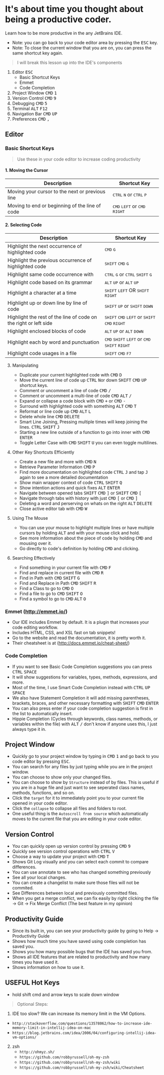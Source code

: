 # It's about time you thought about being a productive coder.

Learn how to be more productive in the any JetBrains IDE.

- Note: you can go back to your code editor area by pressing the <kbd>ESC</kbd> key. 
- Note: To close the current window that you are on, you can press the same shortcut key again.

> I will break this lesson up into the IDE's components

1. Editor <kbd>ESC</kbd>
    - Basic Shortcut Keys
    - Emmet
    - Code Completion
2. Project Window <kbd>CMD</kbd> <kbd>1</kbd>
3. Version Control <kbd>CMD</kbd> <kbd>9</kbd>
4. Debugging <kbd>CMD</kbd> <kbd>5</kbd>
5. Terminal <kbd>ALT</kbd> <kbd>F12</kbd>
6. Navigation Bar <kbd>CMD</kbd> <kbd>UP</kbd>
7. Preferences <kbd>CMD</kbd> <kbd>,</kbd>

## Editor
### Basic Shortcut Keys

> Use these in your code editor to increase coding productivity


#### 1. Moving the Cursor

| Description | Shortcut Key |
| --- | --- |
| Moving your cursor to the next or previous line | <kbd>CTRL</kbd> <kbd>N</kbd> or <kbd>CTRL</kbd> <kbd>P</kbd> |
| Moving to end or beginning of the line of code | <kbd>CMD</kbd> <kbd>LEFT</kbd> or <kbd>CMD</kbd> <kbd>RIGHT</kbd> |

#### 2. Selecting Code

| Description | Shortcut Key |
| --- | --- |
| Highlight the next occurrence of highlighted code | <kbd>CMD</kbd> <kbd>G</kbd> |
| Highlight the previous occurrence of highlighted code | <kbd>SHIFT</kbd> <kbd>CMD</kbd> <kbd>G</kbd> |
| Highlight same code occurrence with | <kbd>CTRL</kbd> <kbd>G</kbd> or <kbd>CTRL</kbd> <kbd>SHIFT</kbd> <kbd>G</kbd> |
| Highlight code based on its grammar | <kbd>ALT</kbd> <kbd>UP</kbd> or <kbd>ALT</kbd> <kbd>UP</kbd> |
| Highlight a character at a time | <kbd>SHIFT</kbd> <kbd>LEFT</kbd> OR <kbd>SHIFT</kbd> <kbd>RIGHT</kbd> |
| Highlight up or down line by line of code | <kbd>SHIFT</kbd> <kbd>UP</kbd> or <kbd>SHIFT</kbd> <kbd>DOWN</kbd> |
| Highlight the rest of the line of code on the right or left side | <kbd>SHIFT</kbd> <kbd>CMD</kbd> <kbd>LEFT</kbd> or <kbd>SHIFT</kbd> <kbd>CMD</kbd> <kbd>RIGHT</kbd> |
| Highlight enclosed blocks of code | <kbd>ALT</kbd> <kbd>UP</kbd> or <kbd>ALT</kbd> <kbd>DOWN</kbd> |
| Highlight each by word and punctuation | <kbd>CMD</kbd> <kbd>SHIFT</kbd> <kbd>LEFT</kbd> or <kbd>CMD</kbd> <kbd>SHIFT</kbd> <kbd>RIGHT</kbd> |
| Highlight code usages in a file | <kbd>SHIFT</kbd> <kbd>CMD</kbd> <kbd>F7</kbd> |
 

3. Manipulating
    - Duplicate your current highlighted code with <kbd>CMD</kbd> <kbd>D</kbd>
    - Move the current line of code up <kbd>CTRL</kbd> <kbd>N</kbd>or down <kbd>SHIFT</kbd> <kbd>CMD</kbd> <kbd>UP</kbd> shortcut keys.
    - Comment or uncomment a line of code <kbd>CMD</kbd> <kbd>/</kbd>
    - Comment or uncomment a multi-line of code <kbd>CMD</kbd> <kbd>ALT</kbd> <kbd>/</kbd>
    - Expand or collapse a code block with <kbd>CMD</kbd> <kbd>+</kbd> or <kbd>CMD</kbd> <kbd>-</kbd>
    - Surround with highlighted code with something <kbd>ALT</kbd> <kbd>CMD</kbd> <kbd>T</kbd>
    - Reformat or line code up <kbd>CMD</kbd> <kbd>ALT</kbd> <kbd>L</kbd>
    - Delete whole line <kbd>CMD</kbd> <kbd>DELETE</kbd>
    - Smart Line Joining, Pressing multiple times will keep joining the lines. <kbd>CTRL</kbd> <kbd>SHIFT</kbd> <kbd>J</kbd>
    - Starting a new line outside of a function to go into inner with <kbd>CMD</kbd> <kbd>ENTER</kbd>
    - Toggle Letter Case with <kbd>CMD</kbd> <kbd>SHIFT</kbd> <kbd>U</kbd> you can even toggle multilines.

4. Other Key Shortcuts Efficiently
    - Create a new file and more with <kbd>CMD</kbd> <kbd>N</kbd>
    - Retrieve Parameter Information <kbd>CMD</kbd> <kbd>P</kbd>
    - Find more documentation on highlighted code <kbd>CTRL</kbd> <kbd>J</kbd> and tap <kbd>J</kbd> again to see a more detailed documentation
    - Show main wrapper context of code <kbd>CTRL</kbd> <kbd>SHIFT</kbd> <kbd>Q</kbd>
    - Show intention actions and quick fixes <kbd>ALT</kbd> <kbd>ENTER</kbd>
    - Navigate between opened tabs <kbd>SHIFT</kbd> <kbd>CMD</kbd> <kbd>]</kbd> or <kbd>SHIFT</kbd> <kbd>CMD</kbd> <kbd>[</kbd>
    - Navigate through tabs with history with just <kbd>CMD</kbd> <kbd>[</kbd> or <kbd>CMD</kbd> <kbd>]</kbd>
    - Deleting a word and perserving on whats on the right <kbd>ALT</kbd> <kbd>DELETE</kbd>
    - Close active editor tab with <kbd>CMD</kbd> <kbd>W</kbd>
    
5. Using The Mouse
    - You can use your mouse to highlight multiple lines or have multiple cursors by holding <kbd>ALT</kbd> and with your mouse click and hold.
    - See more information about the piece of code by holding <kbd>CMD</kbd> and mousing over it.
    - Go directly to code's definition by holding <kbd>CMD</kbd> and clicking.

6. Searching Effectively
    - Find something in your current file with <kbd>CMD</kbd> <kbd>F</kbd>
    - Find and replace in current file with <kbd>CMD</kbd> <kbd>R</kbd>
    - Find in Path with <kbd>CMD</kbd> <kbd>SHIFT</kbd> <kbd>G</kbd>
    - Find and Replace in Path <kbd>CMD</kbd> <kbd>SHIFT</kbd> <kbd>R</kbd>
    - Find a Class to go to <kbd>CMD</kbd> <kbd>O</kbd>
    - Find a file to go to <kbd>CMD</kbd> <kbd>SHIFT</kbd> <kbd>O</kbd>
    - Find a symbol to go to <kbd>CMD</kbd> <kbd>ALT</kbd> <kbd>O</kbd>

### Emmet (http://emmet.io/)

- Our IDE includes Emmet by default. It is a plugin that increases your code editing workflow.
- Includes HTML, CSS, and XSL fast on tab snippets!
- Go to the website and read the documentation, it is pretty worth it.
- Their cheatsheet is at (http://docs.emmet.io/cheat-sheet/)

### Code Completion

- If you want to see Basic Code Completion suggestions you can press <kbd>CTRL</kbd> <kbd>SPACE</kbd>
- It will show suggestions for variables, types, methods, expressions, and more.
- Most of the time, I use Smart Code Completion instead with <kbd>CTRL</kbd> <kbd>UP</kbd> <kbd>SPACE</kbd>
- We also have Statement Completion it will add missing parentheses, brackets, braces, and other necessary formatting with <kbd>SHIFT</kbd> <kbd>CMD</kbd> <kbd>ENTER</kbd>
- You can also press enter if your code completion suggestion is first in the list to automatically insert.
- Hippie Completion (Cycles through keywords, class names, methods, or variables within the file) with <kbd>ALT</kbd> <kbd>/</kbd> don't know if anyone uses this, I just always type it in.

## Project Window

- Quickly go to your project window by typing in <kbd>CMD</kbd> <kbd>1</kbd> and go back to you code editor by pressing <kbd>ESC</kbd>.
- You can search for any files by just typing while you are in the project window.
- You can choose to show only your changed files.
- You can choose to show by `Structure` instead of by files. This is useful if you are in a huge file and just want to see seperated class names, methods, functions, and so on.
- Click the `target` for it to immediately point you to your current file opened in your code editor.
- Click the `collapse` to collapse all files and folders to root.
- One useful thing is the `Autoscroll from source` which automatically moves to the current file that you are editing in your code editor.
 
## Version Control

- You can quickly open up version control by pressing <kbd>CMD</kbd> <kbd>9</kbd>
- Quickly see version control operations with <kbd>CTRL</kbd> <kbd>V</kbd>
- Choose a way to update your project with <kbd>CMD</kbd> <kbd>T</kbd>
- Shows Git Log visually and you can select each commit to compare differences.
- You can use annotate to see who has changed something previously
- See all your local changes.
- You can create a changelist to make sure those files will not be commited.
- See Differences between local and previously committed files.
- When you get a merge conflict, we can fix easily by right clicking the file -> Git -> Fix Merge Conflict (The best feature in my opinion)

## Productivity Guide

- Since its built in, you can see your productivity guide by going to Help -> Productivity Guide
- Shows how much time you have saved using code completion has saved you.
- Shows you how many possible bugs that the IDE has saved you from.
- Shows all IDE features that are related to productivity and how many times you have used it.
- Shows information on how to use it.


## USEFUL Hot Keys
- hold shift cmd and arrow keys to scale down window




> Optional Steps:

1. IDE too slow? We can increase its memory limit in the VM Options.

 - `http://stackoverflow.com/questions/13578062/how-to-increase-ide-memory-limit-in-intellij-idea-on-mac`
 - `https://blog.jetbrains.com/idea/2006/04/configuring-intellij-idea-vm-options/`
 
2. zsh
    - `http://ohmyz.sh/`
    - `https://github.com/robbyrussell/oh-my-zsh`
    - `https://github.com/robbyrussell/oh-my-zsh/wiki`
    - `https://github.com/robbyrussell/oh-my-zsh/wiki/Cheatsheet`
